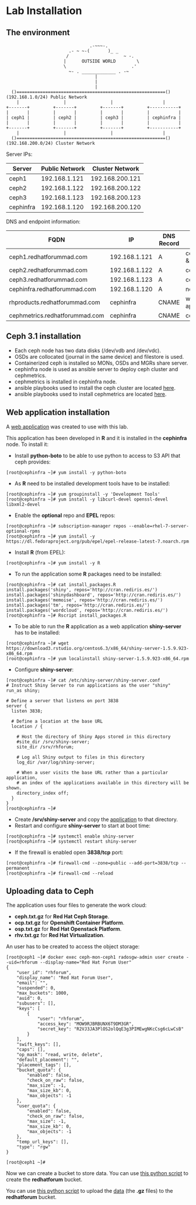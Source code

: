 # Lab Installation

## The environment

```
                                .-~~~-.
                        .- ~ ~-(       )_ _
                       /                     ~ -.
                      |      OUTSIDE WORLD        \
                      \                         .'
                        ~- . _____________ . -~
                                  |
                                  |
                                  |
  ()=========================================================() (192.168.1.0/24) Public Network
    |                 |                 |                   |
+-------+         +-------+         +-------+         +-----------+
|       |         |       |         |       |         |           |
| ceph1 |         | ceph2 |         | ceph3 |         | cephinfra |
|       |         |       |         |       |         |           |
+-------+         +-------+         +-------+         +-----------+
    |                 |                 |                   |
  ()=========================================================() (192.168.200.0/24) Cluster Network
```

Server IPs:

Server | Public Network | Cluster Network
-------|----------------|----------------
ceph1 | 192.168.1.121 | 192.168.200.121 
ceph2 | 192.168.1.122 | 192.168.200.122 
ceph3 | 192.168.1.123 | 192.168.200.123 
cephinfra | 192.168.1.120 | 192.168.200.120

DNS and endpoint information:

FQDN  | IP | DNS Record | Role | Port
------|----|----------- |------|-----
ceph1.redhatforummad.com | 192.168.1.121 | A | ceph-mon & rados | 8080/tcp rados
ceph2.redhatforummad.com | 192.168.1.122 | A | ceph-mon | 
ceph3.redhatforummad.com | 192.168.1.123 | A | ceph-mon |
cephinfra.redhatforummad.com | 192.168.1.120 | A | not defined |
rhproducts.redhatforummad.com | cephinfra | CNAME | web application | 3838/tcp
cephmetrics.redhatforummad.com | cephinfra | CNAME | cephmetrics | 8080/tcp


## Ceph 3.1 installation

* Each ceph node has two data disks (/dev/vdb and /dev/vdc).
* OSDs are collocated (journal in the same device) and filestore is used.
* Containerized ceph is installed so MONs, OSDs and MGRs share server.
* cephinfra node is used as ansible server to deploy ceph cluster and cephmetrics.
* cephmetrics is installed in cephinfra node.
* ansible playbooks used to install the ceph cluster are located [here](ceph-ansible).
* ansible playbooks used to install cephmetrics are located [here](cephmetrics-ansible).

## Web application installation

A [web application](../webapplication) was created to use with this lab.

This application has been developed in **R** and it is installed in the **cephinfra** node. To install it:

* Install **python-boto** to be able to use python to access to S3 API that ceph provides:

```
[root@cephinfra ~]# yum install -y python-boto
```

* As **R** need to be installed development tools have to be installed:

```
[root@cephinfra ~]# yum groupinstall -y 'Development Tools'
[root@cephinfra ~]# yum install -y libcurl-devel openssl-devel libxml2-devel
```

* Enable the **optional** repo and **EPEL** repos:

```
[root@cephinfra ~]# subscription-manager repos --enable=rhel-7-server-optional-rpms
[root@cephinfra ~]# yum install -y https://dl.fedoraproject.org/pub/epel/epel-release-latest-7.noarch.rpm
```

* Install **R** (from EPEL):

```
[root@cephinfra ~]# yum install -y R
```

* To run the application some **R** packages need to be installed:

```
[root@cephinfra ~]# cat install_packages.R 
install.packages('shiny', repos='http://cran.rediris.es/')
install.packages('shinydashboard', repos='http://cran.rediris.es/')
install.packages('memoise', repos='http://cran.rediris.es/')
install.packages('tm', repos='http://cran.rediris.es/')
install.packages('wordcloud', repos='http://cran.rediris.es/')
[root@cephinfra ~]# Rscript install_packages.R 
```

* To be able to run the **R** application as a web application **shiny-server** has to be installed:

```
[root@cephinfra ~]# wget https://download3.rstudio.org/centos6.3/x86_64/shiny-server-1.5.9.923-x86_64.rpm
[root@cephinfra ~]# yum localinstall shiny-server-1.5.9.923-x86_64.rpm
```

* Configure **shiny-server**:

```
[root@cephinfra ~]# cat /etc/shiny-server/shiny-server.conf 
# Instruct Shiny Server to run applications as the user "shiny"
run_as shiny;

# Define a server that listens on port 3838
server {
  listen 3838;

  # Define a location at the base URL
  location / {

    # Host the directory of Shiny Apps stored in this directory
    #site_dir /srv/shiny-server;
    site_dir /srv/rhforum;

    # Log all Shiny output to files in this directory
    log_dir /var/log/shiny-server;

    # When a user visits the base URL rather than a particular application,
    # an index of the applications available in this directory will be shown.
    directory_index off;
  }
}
[root@cephinfra ~]# 
```

* Create **/srv/shiny-server** and copy the [application](../webapplication) to that directory.
* Restart and configure **shiny-server** to start at boot time:

```
[root@cephinfra ~]# systemctl enable shiny-server
[root@cephinfra ~]# systemctl restart shiny-server
```

* If the firewall is enabled open **3838/tcp** port:

```
[root@cephinfra ~]# firewall-cmd --zone=public --add-port=3838/tcp --permanent
[root@cephinfra ~]# firewall-cmd --reload
```

## Uploading data to Ceph

The application uses four files to generate the work cloud:

* **ceph.txt.gz** for **Red Hat Ceph Storage**.
* **ocp.txt.gz** for **Openshift Container Platform**.
* **osp.txt.gz** for **Red Hat Openstack Platform**.
* **rhv.txt.gz** for **Red Hat Virtualization**.

An user has to be created to access the object storage:

```
[root@ceph1 ~]# docker exec ceph-mon-ceph1 radosgw-admin user create --uid=rhforum --display-name="Red Hat Forum User"
{
    "user_id": "rhforum",
    "display_name": "Red Hat Forum User",
    "email": "",
    "suspended": 0,
    "max_buckets": 1000,
    "auid": 0,
    "subusers": [],
    "keys": [
        {
            "user": "rhforum",
            "access_key": "MOW9RJBRBUNX6T9DM3GR",
            "secret_key": "R2VJ3JA3PlOS2olQqE3g3PIMEwgNKcCsg6cLwCsB"
        }
    ],
    "swift_keys": [],
    "caps": [],
    "op_mask": "read, write, delete",
    "default_placement": "",
    "placement_tags": [],
    "bucket_quota": {
        "enabled": false,
        "check_on_raw": false,
        "max_size": -1,
        "max_size_kb": 0,
        "max_objects": -1
    },
    "user_quota": {
        "enabled": false,
        "check_on_raw": false,
        "max_size": -1,
        "max_size_kb": 0,
        "max_objects": -1
    },
    "temp_url_keys": [],
    "type": "rgw"
}

[root@ceph1 ~]# 
```

Now we can create a bucket to store data. You can use [this python script](../python-s3-code/s3createbucket.py) to create the **redhatforum** bucket.

You can use [this python script](../python-s3-code/s3uploadfiles.py) to upload the [data](../s3data) (the **.gz** files) to the **redhatforum** bucket.
